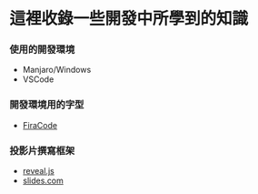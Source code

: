 # 這裡收錄一些開發中所學到的知識

### 使用的開發環境
* Manjaro/Windows
* VSCode

### 開發環境用的字型
* [FiraCode](https://github.com/tonsky/FiraCode)

### 投影片撰寫框架
* [reveal.js](https://github.com/hakimel/reveal.js)
* [slides.com](https://slides.com/)